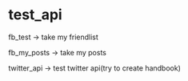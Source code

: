# test_api

fb_test -> take my friendlist

fb_my_posts -> take my posts

twitter_api -> test twitter api(try to create handbook)
